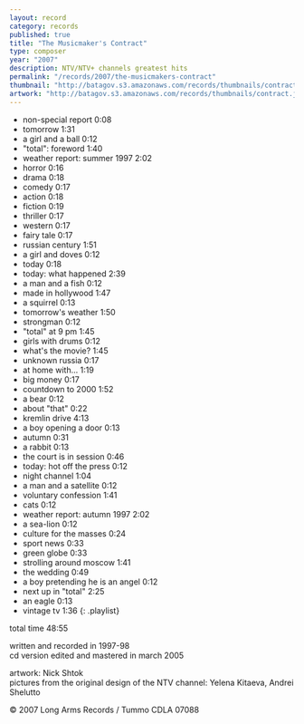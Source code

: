 ```yaml
---
layout: record
category: records
published: true
title: "The Musicmaker's Contract"
type: composer
year: "2007"
description: NTV/NTV+ channels greatest hits
permalink: "/records/2007/the-musicmakers-contract"
thumbnail: "http://batagov.s3.amazonaws.com/records/thumbnails/contract.jpg"
artwork: "http://batagov.s3.amazonaws.com/records/thumbnails/contract.jpg"
---
```


- non-special report 0:08 
- tomorrow 1:31 
- a girl and a ball 0:12 
- "total": foreword 1:40 
- weather report: summer 1997 2:02 
- horror 0:16 
- drama 0:18 
- comedy 0:17 
- action 0:18 
- fiction 0:19 
- thriller 0:17 
- western 0:17 
- fairy tale 0:17 
- russian century 1:51 
- a girl and doves 0:12 
- today 0:18 
- today: what happened 2:39 
- a man and a fish 0:12 
- made in hollywood 1:47 
- a squirrel 0:13 
- tomorrow's weather 1:50  
- strongman 0:12 
- "total" at 9 pm 1:45 
- girls with drums 0:12 
- what's the movie? 1:45 
- unknown russia 0:17 
- at home with... 1:19 
- big money 0:17 
- countdown to 2000 1:52
- a bear 0:12 
- about "that" 0:22 
- kremlin drive 4:13
- a boy opening a door 0:13 
- autumn 0:31 
- a rabbit 0:13 
- the court is in session 0:46 
- today: hot off the press 0:12 
- night channel 1:04 
- a man and a satellite 0:12 
- voluntary confession 1:41
- cats 0:12 
- weather report: autumn 1997 2:02 
- a sea-lion 0:12 
- culture for the masses 0:24
- sport news 0:33 
- green globe 0:33
- strolling around moscow 1:41 
- the wedding 0:49 
- a boy pretending he is an angel 0:12 
- next up in "total" 2:25 
- an eagle 0:13 
- vintage tv 1:36 
{: .playlist}

total time 48:55  

written and recorded in 1997-98  
cd version edited and mastered in march 2005  
  
artwork: Nick Shtok  
pictures from the original design of the NTV channel: Yelena Kitaeva, Andrei Shelutto  

© 2007 Long Arms Records / Tummo CDLA 07088